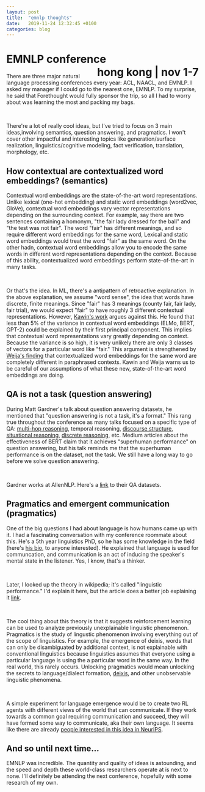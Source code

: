 ```yaml
---
layout: post
title:  "emnlp thoughts"
date:   2019-11-24 12:32:45 +0100
categories: blog
---
```


# EMNLP conference <span style="float:right">hong kong | nov 1-7</span>
There are three major natural language processing conferences every year: ACL, NAACL, and EMNLP. I asked my manager if I could go to the nearest one, EMNLP. To my surprise, he said that Forethought would fully sponsor the trip, so all I had to worry about was learning the most and packing my bags.

<br>

There're a lot of really cool ideas, but I've tried to focus on 3 main ideas,involving semantics, question answering, and pragmatics. I won't cover other impactful and interesting topics like generation/surface realization, linguistics/cognitive modeling, fact verification, translation, morphology, etc.

## How contextual are contextualized word embeddings? (semantics)
Contextual word embeddings are the state-of-the-art word representations. Unlike lexical (one-hot embedding) and static word embeddings (word2vec, GloVe), contextual word embeddings vary vector representations depending on the surrounding context. For example, say there are two sentences containing a homonym, "the fair lady dressed for the ball" and "the test was not fair". The word "fair" has different meanings, and so require different word embeddings for the same word, Lexical and static word embeddings would treat the word "fair" as the same word. On the other hadn, contextual word embeddings allow you to encode the same words in different word representations depending on the context. Because of this ability, contextualized word embeddings perform state-of-the-art in many tasks.

<br>

Or that's the idea. In ML, there's a antipattern of retroactive explanation. In the above explanation, we assume "word sense", the idea that words have discrete, finite meanings. Since "fair" has 3 meanings (county fair, fair lady, fair trial), we would expect "fair" to have roughly 3 different contextual representations. However, [Kawin's work](https://arxiv.org/pdf/1909.00512.pdf) argues against this. He found that less than 5% of the variance in contextual word embeddings (ELMo, BERT, GPT-2) could be explained by their first principal component. This implies that contextual word representations vary greatly depending on context. Because the variance is so high, it is very unlikely there are only 3 classes of vectors for a particular word like "fair." This argument is strengthened by [Weija's finding](https://arxiv.org/abs/1909.09700) that contextualized word embeddings for the same word are completely different in paraphrased contexts. Kawin and Weija warns us to be careful of our assumptions of what these new, state-of-the-art word embeddings are doing.

## QA is not a task (question answering)
During Matt Gardner's talk about question answering datasets, he mentioned that "question answering is not a task, it's a format." This rang true throughout the conference as many talks focused on a specific type of QA: [multi-hop reasoning](https://arxiv.org/abs/1909.07598), temporal reasoning, [discourse structure](https://arxiv.org/abs/1908.05803), [situational reasoning](https://arxiv.org/abs/1908.05852), [discrete reasoning](https://arxiv.org/abs/1903.00161), etc. Medium articles about the effectiveness of BERT claim that it achieves "superhuman performance" on question answering, but his talk reminds me that the superhuman performance is on the dataset, not the task. We still have a long way to go before we solve question answering.

<br>

Gardner works at AllenNLP. Here's a [link](https://leaderboard.allenai.org/) to their QA datasets.

## Pragmatics and emergent communication (pragmatics)
One of the big questions I had about language is how humans came up with it. I had a fascinating conversation with my conference roommate about this. He's a 5th year linguistics PhD, so he has some knowledge in the field (here's [his bio](https://linguistics.osu.edu/people/king.2138), to anyone interested). He explained that language is used for communcation, and communication is an act of inducing the speaker's mental state in the listener. Yes, I know, that's a thinker.

<br>

Later, I looked up the theory in wikipedia; it's called "linguistic performance." I'd explain it here, but the article does a better job explaining it [link](https://en.wikipedia.org/wiki/Linguistic_performance).

<br>

The cool thing about this theory is that it suggests reinforcement learning can be used to analyze previously unexplainable linguistic phenomenon. Pragmatics is the study of lingustic phenomenon involving everything out of the scope of linguistics. For example, the emergence of deixis, words that can only be disambiguated by additional context, is not explainable with conventional linguistics because linguistics assumes that everyone using a particular language is using the a particular word in the same way. In the real world, this rarely occurs. Unlocking pragmatics would mean unlocking the secrets to language/dialect formation, [deixis](https://en.wikipedia.org/wiki/Deixis), and other unobservable linguistic phenomena.

<br>

A simple experiment for language emergence would be to create two RL agents with different views of the world that can communicate. If they work towards a common goal requiring communication and succeed, they will have formed some way to communicate, aka their own language. It seems like there are already [people interested in this idea in NeurIPS](https://sites.google.com/view/emecom2019).

## And so until next time...
EMNLP was incredible. The quantity and quality of ideas is astounding, and the speed and depth these world-class researchers operate at is next to none. I'll definitely be attending the next conference, hopefully with some research of my own. 

